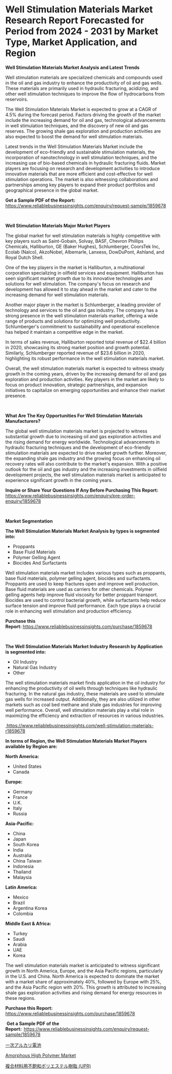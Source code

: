 <p><h1>Well Stimulation Materials Market Research Report Forecasted for Period from 2024 -  2031 by Market Type, Market Application, and Region</h1></p><p><strong>Well Stimulation Materials Market Analysis and Latest Trends</strong></p>
<p><p>Well stimulation materials are specialized chemicals and compounds used in the oil and gas industry to enhance the productivity of oil and gas wells. These materials are primarily used in hydraulic fracturing, acidizing, and other well stimulation techniques to improve the flow of hydrocarbons from reservoirs.</p><p>The Well Stimulation Materials Market is expected to grow at a CAGR of 4.5% during the forecast period. Factors driving the growth of the market include the increasing demand for oil and gas, technological advancements in well stimulation techniques, and the discovery of new oil and gas reserves. The growing shale gas exploration and production activities are also expected to boost the demand for well stimulation materials.</p><p>Latest trends in the Well Stimulation Materials Market include the development of eco-friendly and sustainable stimulation materials, the incorporation of nanotechnology in well stimulation techniques, and the increasing use of bio-based chemicals in hydraulic fracturing fluids. Market players are focusing on research and development activities to introduce innovative materials that are more efficient and cost-effective for well stimulation operations. The market is also witnessing collaborations and partnerships among key players to expand their product portfolios and geographical presence in the global market.</p></p>
<p><strong>Get a Sample PDF of the Report:&nbsp;</strong> <a href="https://www.reliablebusinessinsights.com/enquiry/request-sample/1859678">https://www.reliablebusinessinsights.com/enquiry/request-sample/1859678</a></p>
<p>&nbsp;</p>
<p><strong>Well Stimulation Materials Major Market Players</strong></p>
<p><p>The global market for well stimulation materials is highly competitive with key players such as Saint-Gobain, Solvay, BASF, Chevron Phillips Chemicals, Halliburton, GE (Baker Hughes), Schlumberger, CoorsTek Inc, Ecolab (Nalco), AkzoNobel, Albemarle, Lanxess, DowDuPont, Ashland, and Royal Dutch Shell. </p><p>One of the key players in the market is Halliburton, a multinational corporation specializing in oilfield services and equipment. Halliburton has seen significant market growth due to its innovative technologies and solutions for well stimulation. The company's focus on research and development has allowed it to stay ahead in the market and cater to the increasing demand for well stimulation materials.</p><p>Another major player in the market is Schlumberger, a leading provider of technology and services to the oil and gas industry. The company has a strong presence in the well stimulation materials market, offering a wide range of products and solutions for optimizing well productivity. Schlumberger's commitment to sustainability and operational excellence has helped it maintain a competitive edge in the market.</p><p>In terms of sales revenue, Halliburton reported total revenue of $22.4 billion in 2020, showcasing its strong market position and growth potential. Similarly, Schlumberger reported revenue of $23.6 billion in 2020, highlighting its robust performance in the well stimulation materials market.</p><p>Overall, the well stimulation materials market is expected to witness steady growth in the coming years, driven by the increasing demand for oil and gas exploration and production activities. Key players in the market are likely to focus on product innovation, strategic partnerships, and expansion initiatives to capitalize on emerging opportunities and enhance their market presence.</p></p>
<p>&nbsp;</p>
<p><strong>What Are The Key Opportunities For Well Stimulation Materials Manufacturers?</strong></p>
<p><p>The global well stimulation materials market is projected to witness substantial growth due to increasing oil and gas exploration activities and the rising demand for energy worldwide. Technological advancements in hydraulic fracturing techniques and the development of eco-friendly stimulation materials are expected to drive market growth further. Moreover, the expanding shale gas industry and the growing focus on enhancing oil recovery rates will also contribute to the market's expansion. With a positive outlook for the oil and gas industry and the increasing investments in oilfield development projects, the well stimulation materials market is anticipated to experience significant growth in the coming years.</p></p>
<p><strong>Inquire or Share Your Questions If Any Before Purchasing This Report:</strong> <a href="https://www.reliablebusinessinsights.com/enquiry/pre-order-enquiry/1859678">https://www.reliablebusinessinsights.com/enquiry/pre-order-enquiry/1859678</a></p>
<p>&nbsp;</p>
<p><strong>Market Segmentation</strong></p>
<p><strong>The Well Stimulation Materials Market Analysis by types is segmented into:</strong></p>
<p><ul><li>Proppants</li><li>Base Fluid Materials</li><li>Polymer Gelling Agent</li><li>Biocides And Surfactants</li></ul></p>
<p><p>Well stimulation materials market includes various types such as proppants, base fluid materials, polymer gelling agent, biocides and surfactants. Proppants are used to keep fractures open and improve well production. Base fluid materials are used as carriers for other chemicals. Polymer gelling agents help improve fluid viscosity for better proppant transport. Biocides are used to control bacterial growth, while surfactants help reduce surface tension and improve fluid performance. Each type plays a crucial role in enhancing well stimulation and production efficiency.</p></p>
<p><strong>Purchase this Report:&nbsp;</strong><a href="https://www.reliablebusinessinsights.com/purchase/1859678">https://www.reliablebusinessinsights.com/purchase/1859678</a></p>
<p>&nbsp;</p>
<p><strong>The Well Stimulation Materials Market Industry Research by Application is segmented into:</strong></p>
<p><ul><li>Oil Industry</li><li>Natural Gas Industry</li><li>Other</li></ul></p>
<p><p>The well stimulation materials market finds application in the oil industry for enhancing the productivity of oil wells through techniques like hydraulic fracturing. In the natural gas industry, these materials are used to stimulate gas wells for increased output. Additionally, they are also utilized in other markets such as coal bed methane and shale gas industries for improving well performance. Overall, well stimulation materials play a vital role in maximizing the efficiency and extraction of resources in various industries.</p></p>
<p><a href="https://www.reliablebusinessinsights.com/well-stimulation-materials-r1859678">&nbsp;https://www.reliablebusinessinsights.com/well-stimulation-materials-r1859678</a></p>
<p><strong>In terms of Region, the Well Stimulation Materials Market Players available by Region are:</strong></p>
<p>
    <p> <strong> North America: </strong>
        <ul>
            <li>United States</li>
            <li>Canada</li>
        </ul>
        </p> 
    <p> <strong> Europe: </strong>
        <ul>
            <li>Germany</li>
            <li>France</li>
            <li>U.K.</li>
            <li>Italy</li>
            <li>Russia</li>
        </ul>
        </p> 
    <p> <strong> Asia-Pacific: </strong>
        <ul>
            <li>China</li>
            <li>Japan</li>
            <li>South Korea</li>
            <li>India</li>
            <li>Australia</li>
            <li>China Taiwan</li>
            <li>Indonesia</li>
            <li>Thailand</li>
            <li>Malaysia</li>
        </ul>
        </p> 
    <p> <strong> Latin America: </strong>
        <ul>
            <li>Mexico</li>
            <li>Brazil</li>
            <li>Argentina Korea</li>
            <li>Colombia</li>
        </ul>
        </p> 
    <p> <strong> Middle East & Africa: </strong>
        <ul>
            <li>Turkey</li>
            <li>Saudi</li>
            <li>Arabia</li>
            <li>UAE</li>
            <li>Korea</li>
        </ul>
    </p>
    </p>
<p><p>The well stimulation materials market is anticipated to witness significant growth in North America, Europe, and the Asia Pacific regions, particularly in the U.S. and China. North America is expected to dominate the market with a market share of approximately 40%, followed by Europe with 25%, and the Asia Pacific region with 20%. This growth is attributed to increasing shale gas exploration activities and rising demand for energy resources in these regions.</p></p>
<p><strong>Purchase this Report: </strong><a href="https://www.reliablebusinessinsights.com/purchase/1859678">https://www.reliablebusinessinsights.com/purchase/1859678</a></p>
<p>&nbsp;<strong>Get a Sample PDF of the Report:&nbsp;&nbsp;</strong><a href="https://www.reliablebusinessinsights.com/enquiry/request-sample/1859678">https://www.reliablebusinessinsights.com/enquiry/request-sample/1859678</a></p>
<p><strong></strong></p>
<p><p><a href="https://github.com/WhitneyMurphy1982/Market-Research-Report-List-1/blob/main/5116027138529.md">一次アルカリ電池</a></p><p><a href="https://github.com/IzaiahBartell/Market-Research-Report-List-1/blob/main/amorphous-high-polymer-market.md">Amorphous High Polymer Market</a></p><p><a href="https://github.com/AylinBeier/Market-Research-Report-List-1/blob/main/2106288138528.md">複合材料用不飽和ポリエステル樹脂 (UPR)</a></p></p>
